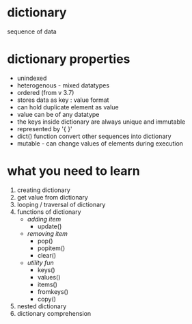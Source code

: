 # dictionary
sequence of data
# dictionary properties
- unindexed
- heterogenous - mixed datatypes
- ordered (from v 3.7)
- stores data as key : value format
- can hold duplicate element as value
- value can be of any datatype
- the keys inside dictionary are always unique and immutable
- represented by '{ }'
- dict() function convert other sequences into dictionary
- mutable - can change values of elements during execution

# what you need to learn
1. creating dictionary
2. get value from dictionary
3. looping / traversal of dictionary
4. functions of dictionary
    - *adding item*
        - update()
    - *removing item*
        - pop()
        - popitem()
        - clear()
    - *utility fun*
        - keys()
        - values()
        - items()
        - fromkeys()
        - copy()
5. nested dictionary
6. dictionary comprehension
